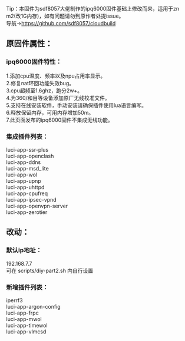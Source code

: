 Tip：本固件为sdf8057大佬制作的ipq6000固件基础上修改而来，适用于zn m2(改1G内存)，如有问题请勿到原作者处提issue。  
导航→https://github.com/sdf8057/cloudbuild

## 原固件属性：

### ipq6000固件特性：  
1.添加cpu温度、频率以及npu占用率显示。  
2.修复nat环回功能失效bug。  
3.cpu超频至1.6ghz，跑分2w+。  
4.为360/和目等设备添加原厂无线校准文件。  
5.支持在线安装软件，手动安装请确保插件使用lua语言编写。  
6.释放保留内存，可用内存增加50m。  
7.此页面发布的ipq6000固件不集成无线功能。  

### 集成插件列表：  
luci-app-ssr-plus  
luci-app-openclash  
luci-app-ddns  
luci-app-msd_lite  
luci-app-wol  
luci-app-upnp  
luci-app-uhttpd  
luci-app-cpufreq  
luci-app-ipsec-vpnd  
luci-app-openvpn-server  
luci-app-zerotier  

## 改动：  

### 默认ip地址：  
192.168.7.7  
可在 scripts/diy-part2.sh 内自行设置

### 新增插件列表：  
iperrf3  
luci-app-argon-config  
luci-app-frpc  
luci-app-mwol  
luci-app-timewol  
luci-app-vlmcsd  
